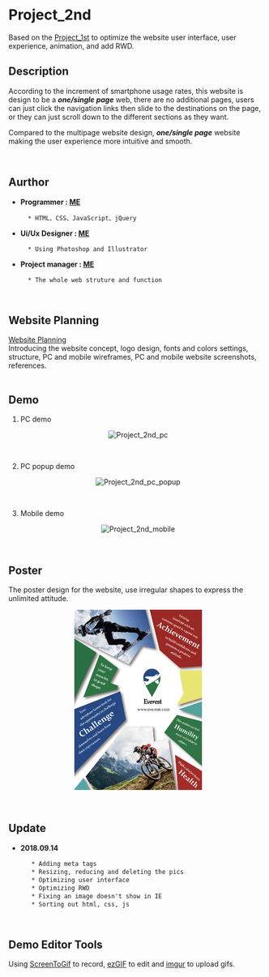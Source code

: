 # Project_2nd

Based on the [Project_1st](https://github.com/yschen25/Project_1st) to optimize the website user interface, user experience, animation, and add RWD.

## Description

<p>         
According to the increment of smartphone usage rates, this website is design to be a <b><i>one/single page</i></b> web, there are no additional pages, users can just click the navigation links then slide to the destinations on the page, or they can just scroll down to the different sections as they want.

Compared to the multipage website design, **_one/single page_** website making the user experience more intuitive and smooth.
</p>
<br/>

## Aurthor

* **Programmer : [ME](https://github.com/yschen25)**
        
        * HTML、CSS、JavaScript、jQuery
         
* **Ui/Ux Designer : [ME](https://github.com/yschen25)**
        
        * Using Photoshop and Illustrator

* **Project manager : [ME](https://github.com/yschen25)**

        * The whole web struture and function
<br/>

## Website Planning

[Website Planning](https://tinyurl.com/y7lkxdmo)
<br/>
Introducing the website concept, logo design, fonts and colors settings, structure, PC and mobile wireframes, PC and mobile website screenshots, references.
<br/>
<br/>

## Demo

1. PC demo  
<p align="center">
   <img src="Project_2nd_01.gif" alt="Project_2nd_pc" title="Project_2nd_pc" width="85%">
</p>
<br/>

2. PC popup demo 
<p align="center">
   <img src="https://i.imgur.com/SCmTrP9.gif" alt="Project_2nd_pc_popup" title="Project_2nd_pc_popup" width="95%">
</p>
<br/>

3. Mobile demo 
<p align="center">
   <img src="https://i.imgur.com/P81uQdm.gif" alt="Project_2nd_mobile" title="Project_2nd_mobile" width="35%">
</p>
<br/>

## Poster
 
The poster design for the website, use irregular shapes to express the unlimited attitude.
<p align="center">
   <img src="image/poster.png" alt="Project_1st_poster" title="Project_1st_poster" width="50%">
</p>
<br/>

## Update

* **2018.09.14**

         * Adding meta tags
         * Resizing, reducing and deleting the pics
         * Optimizing user interface
         * Optimizing RWD
         * Fixing an image doesn't show in IE
         * Sorting out html, css, js
         
<br/>

## Demo Editor Tools
Using [ScreenToGif](http://www.screentogif.com/) to record, [ezGIF](https://ezgif.com/) to edit and [imgur](https://imgur.com/) to upload gifs.
